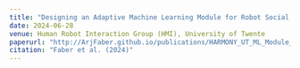 ```yaml
---
title: "Designing an Adaptive Machine Learning Module for Robot Social Behavior Acquisition"
date: 2024-06-28
venue: Human Robot Interaction Group (HMI), University of Twente
paperurl: "http://ArjFaber.github.io/publications/HARMONY_UT_ML_Module_Report.pdf"
citation: "Faber et al. (2024)"
---
```



